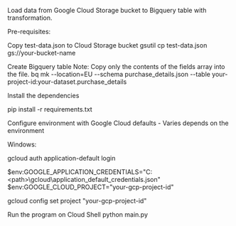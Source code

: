 
Load data from Google Cloud Storage bucket to Bigquery table with transformation.

Pre-requisites:

Copy test-data.json to Cloud Storage bucket
gsutil cp test-data.json gs://your-bucket-name

Create Bigquery table
Note: Copy only the contents of the fields array into the file.
bq mk --location=EU --schema purchase_details.json --table your-project-id:your-dataset.purchase_details

Install the dependencies

pip install -r requirements.txt

Configure environment with Google Cloud defaults - Varies depends on the environment

Windows:

gcloud auth application-default login

$env:GOOGLE_APPLICATION_CREDENTIALS="C:\<path>\gcloud\application_default_credentials.json"
$env:GOOGLE_CLOUD_PROJECT="your-gcp-project-id"

gcloud config set project "your-gcp-project-id"

Run the program on Cloud Shell
python main.py

